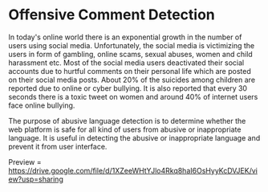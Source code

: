 # Offensive Comment Detection

In today's online world there is an exponential growth in the number of users using social media. Unfortunately, the social media is victimizing the users in form of gambling, online scams, sexual abuses, women and child harassment etc. Most of the social media users deactivated their social accounts due to hurtful comments on their personal life which are posted on their social media posts.
About 20% of the suicides among children are reported due to online or cyber bullying. It is also reported that every 30 seconds there is a toxic tweet on women and around 40% of internet users face online bullying.

The purpose of abusive language detection is to determine whether the web platform is safe for all kind of users from abusive or inappropriate language.
It is useful in detecting the abusive or inappropriate language and prevent it from user interface.

Preview = https://drive.google.com/file/d/1XZeeWHtYJlo4Rkq8haI6OsHyyKcDVJEK/view?usp=sharing
